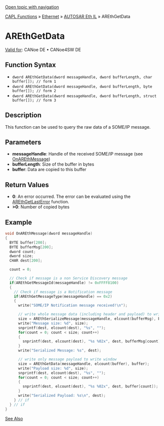 [Open topic with navigation](../../../../../../CANoeDEFamily.htm#Topics/CAPLFunctions/IP/AUTOSARethIL/Functions/CAPLfunctionAREthGetData.md)

[CAPL Functions](../../../CAPLfunctions.md) » [Ethernet](../../CAPLEthernetStartPage.md) » [AUTOSAR Eth IL](../CAPLfunctionsAREthILOverview.md) » AREthGetData

# AREthGetData

[Valid for](../../../../Shared/FeatureAvailability.md): CANoe DE • CANoe4SW DE

## Function Syntax

- `dword AREthGetData(dword messageHandle, dword bufferLength, char buffer[]); // form 1`
- `dword AREthGetData(dword messageHandle, dword bufferLength, byte buffer[]); // form 2`
- `dword AREthGetData(dword messageHandle, dword bufferLength, struct buffer[]); // form 3`

## Description

This function can be used to query the raw data of a SOME/IP message.

## Parameters

- **messageHandle**: Handle of the received SOME/IP message (see [OnAREthMessage](CAPLfunctionOnAREthMessage.md))
- **bufferLength**: Size of the buffer in bytes
- **buffer**: Data are copied to this buffer

## Return Values

- **0**: An error occurred. The error can be evaluated using the [AREthGetLastError](CAPLfunctionAREthGetLastError.md) function.
- **>0**: Number of copied bytes

## Example

```c
void OnAREthMessage(dword messageHandle)
{
  BYTE buffer[200];
  BYTE bufferMsg[200];
  dword count;
  dword size;
  CHAR dest[200];

  count = 0;

  // Check if message is a non Service Discovery message
  if(AREthGetMessageId(messageHandle) != 0xFFFF8100)
  {
    // Check if message is a Notification message
    if(AREthGetMessageType(messageHandle) == 0x2)
    {
      write("SOME/IP Notification message received!\n");

      // write whole message data (including header and payload) to write window
      size = AREthSerializeMessage(messageHandle, elcount(bufferMsg), bufferMsg);
      write("Message size: %d", size);
      snprintf(dest, elcount(dest), "%s", "");
      for(count = 0; count < size; count++)
      {
        snprintf(dest, elcount(dest), "%s %02x", dest, bufferMsg[count]);
      }
      write("Serialized Message: %s", dest);

      // write only message payload to write window
      size = AREthGetData(messageHandle, elcount(buffer), buffer);
      write("Payload size: %d", size);
      snprintf(dest, elcount(dest), "%s", "");
      for(count = 0; count < size; count++)
      {
        snprintf(dest, elcount(dest), "%s %02x", dest, buffer[count]);
      }
      write("Serialized Payload: %s\n", dest);
    } // if
  } // if
}
```

[See Also](javascript:void(0);)
